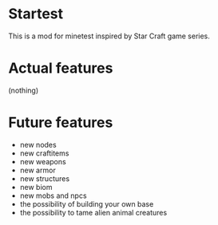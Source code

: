 # Startest
This is a mod for minetest inspired by Star Craft game series.

# Actual features
(nothing)

# Future features
- new nodes
- new craftitems
- new weapons
- new armor
- new structures
- new biom
- new mobs and npcs
- the possibility of building your own base
- the possibility to tame alien animal creatures

